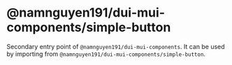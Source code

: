 # @namnguyen191/dui-mui-components/simple-button

Secondary entry point of `@namnguyen191/dui-mui-components`. It can be used by importing from `@namnguyen191/dui-mui-components/simple-button`.
